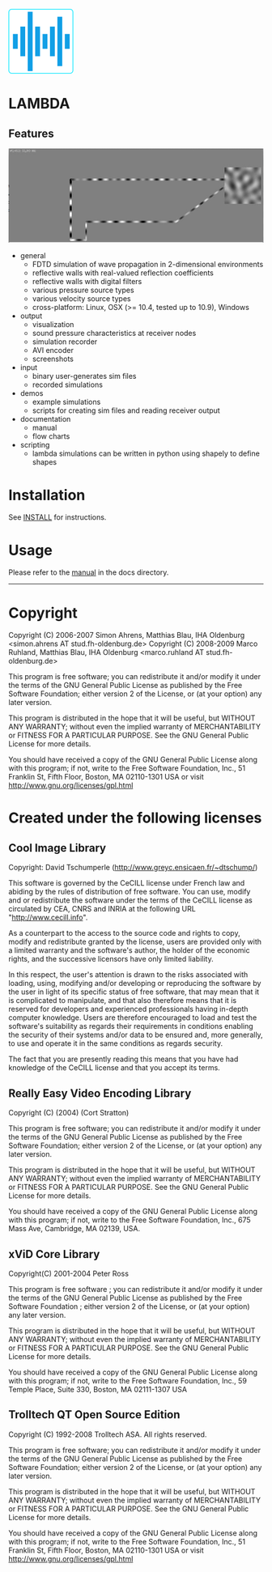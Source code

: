
![](https://raw.githubusercontent.com/gesellkammer/lambda/master/pics/icon128.png)

# LAMBDA

## Features

![](https://raw.githubusercontent.com/gesellkammer/lambda/master/pics/angled-muffler.png)

* general
	- FDTD simulation of wave propagation in 2-dimensional environments
	- reflective walls with real-valued reflection coefficients
	- reflective walls with digital filters
	- various pressure source types
	- various velocity source types
	- cross-platform: Linux, OSX (>= 10.4, tested up to 10.9), Windows	
* output
	- visualization
	- sound pressure characteristics at receiver nodes
	- simulation recorder
	- AVI encoder
	- screenshots
* input
	- binary user-generates sim files
	- recorded simulations
* demos
	- example simulations
	- scripts for creating sim files and reading receiver output
* documentation
	- manual
	- flow charts
* scripting
	- lambda simulations can be written in python using shapely to define shapes

Installation
============

See [INSTALL] for instructions.


Usage
=====

Please refer to the [manual](https://github.com/gesellkammer/lambda/blob/master/doc/lambda-manual.md) in the docs directory.

------------------------

Copyright
=========

Copyright (C) 2006-2007 Simon Ahrens, Matthias Blau, IHA Oldenburg
			<simon.ahrens AT stud.fh-oldenburg.de>
Copyright (C) 2008-2009 Marco Ruhland, Matthias Blau, IHA Oldenburg
                        <marco.ruhland AT stud.fh-oldenburg.de>

This program is free software; you can redistribute it and/or modify
it under the terms of the GNU General Public License as published by
the Free Software Foundation; either version 2 of the License, or
(at your option) any later version.

This program is distributed in the hope that it will be useful,
but WITHOUT ANY WARRANTY; without even the implied warranty of
MERCHANTABILITY or FITNESS FOR A PARTICULAR PURPOSE.  See the
GNU General Public License for more details.

You should have received a copy of the GNU General Public License
along with this program; if not, write to the Free Software
Foundation, Inc., 51 Franklin St, Fifth Floor, Boston, MA  02110-1301  USA
or visit http://www.gnu.org/licenses/gpl.html


Created under the following licenses
====================================

Cool Image Library 
------------------

Copyright: David Tschumperle
                (http://www.greyc.ensicaen.fr/~dtschump/)

This software is governed by the CeCILL license under French law and abiding 
by the rules of distribution of free software. You can use, modify and or 
redistribute the software under the terms of the CeCILL license as circulated 
by CEA, CNRS and INRIA at the following URL "http://www.cecill.info".

As a counterpart to the access to the source code and rights to copy, modify 
and redistribute granted by the license, users are provided only with a limited 
warranty and the software's author, the holder of the economic rights, and the 
successive licensors have only limited liability.

In this respect, the user's attention is drawn to the risks associated with 
loading, using, modifying and/or developing or reproducing the software by the 
user in light of its specific status of free software, that may mean that it is 
complicated to manipulate, and that also therefore means that it is reserved for 
developers and experienced professionals having in-depth computer knowledge. Users 
are therefore encouraged to load and test the software's suitability as regards their 
requirements in conditions enabling the security of their systems and/or data to be 
ensured and, more generally, to use and operate it in the same conditions as regards 
security.

The fact that you are presently reading this means that you have had knowledge of the 
CeCILL license and that you accept its terms.


Really Easy Video Encoding Library
----------------------------------

Copyright (C) (2004) (Cort Stratton) <cort AT cortstratton dot org>

This program is free software; you can redistribute it and/or modify it under the 
terms of the GNU General Public License as published by the Free Software Foundation; 
either version 2 of the License, or (at your option) any later version.

This program is distributed in the hope that it will be useful, but WITHOUT ANY WARRANTY; 
without even the implied warranty of MERCHANTABILITY or FITNESS FOR A PARTICULAR PURPOSE. 
See the GNU General Public License for more details.

You should have received a copy of the GNU General Public License along with this program; 
if not, write to the Free Software Foundation, Inc., 675 Mass Ave, Cambridge, MA 02139, USA. 


xViD Core Library
-----------------

Copyright(C) 2001-2004 Peter Ross <pross AT xvid.org>

This program is free software ; you can redistribute it and/or modify it under the terms 
of the GNU General Public License as published by the Free Software Foundation ; 
either version 2 of the License, or (at your option) any later version.

This program is distributed in the hope that it will be useful, but WITHOUT ANY WARRANTY; 
without even the implied warranty of MERCHANTABILITY or FITNESS FOR A PARTICULAR PURPOSE. 
See the GNU General Public License for more details.

You should have received a copy of the GNU General Public License along with this program; 
if not, write to the Free Software Foundation, Inc., 59 Temple Place, Suite 330, Boston, MA 02111-1307 USA


Trolltech QT Open Source Edition
--------------------------------

Copyright (C) 1992-2008 Trolltech ASA. All rights reserved.

This program is free software; you can redistribute it and/or modify
it under the terms of the GNU General Public License as published by
the Free Software Foundation; either version 2 of the License, or
(at your option) any later version.

This program is distributed in the hope that it will be useful,
but WITHOUT ANY WARRANTY; without even the implied warranty of
MERCHANTABILITY or FITNESS FOR A PARTICULAR PURPOSE.  See the
GNU General Public License for more details.

You should have received a copy of the GNU General Public License
along with this program; if not, write to the Free Software
Foundation, Inc., 51 Franklin St, Fifth Floor, Boston, MA  02110-1301  USA
or visit http://www.gnu.org/licenses/gpl.html





[INSTALL]: https://github.com/gesellkammer/lambda/blob/master/INSTALL.md